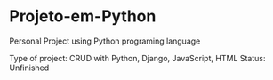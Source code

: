 # Projeto-em-Python

Personal Project using Python programing language

Type of project: CRUD with Python, Django, JavaScript, HTML
Status: Unfinished
